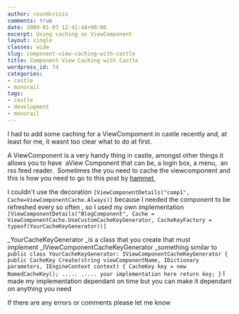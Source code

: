 ```yaml
---
author: roundcrisis
comments: true
date: 2009-01-07 12:41:44+00:00
excerpt: Using caching on ViewComponent
layout: single
classes: wide
slug: component-view-caching-with-castle
title: Component View Caching with Castle
wordpress_id: 74
categories:
- castle
- monorail
tags:
- castle
- development
- monorail
---
```


I had to add some caching for a ViewCompoment in castle recently and, at least for me, it wasnt too clear what to do at first.

A ViewComponent is a very handy thing in castle, amongst other things it allows you to have  aView Component that can be, a login box, a menu,  an rss feed reader.  Sometimes the you need to cache the viewcomponent and this is how you need to go to this post by [hammet ](http://hammett.castleproject.org/?p=226)

I couldn't use the decoration
`
[ViewComponentDetails("comp1", Cache=ViewComponentCache.Always)]
`
because I needed the component to be refreshed every so often , so I used my own implementation
`
[ViewComponentDetails("BlogComponent", Cache = ViewComponentCache.UseCustomCacheKeyGenerator, CacheKeyFactory = typeof(YourCacheKeyGenerator))]
`

_YourCacheKeyGenerator _is a class that you create that must implement _IViewComponentCacheKeyGenerator _something similar to
`
public class YourCacheKeyGenerator: IViewComponentCacheKeyGenerator
{
public CacheKey Create(string viewComponentName, IDictionary parameters, IEngineContext context)
{
CacheKey key = new NamedCacheKey();
.....
..... your implementation here
return key;
}
`
I made my implementation dependant on time but you can make it dependant on anything you need

If there are any errors or comments please let me know

